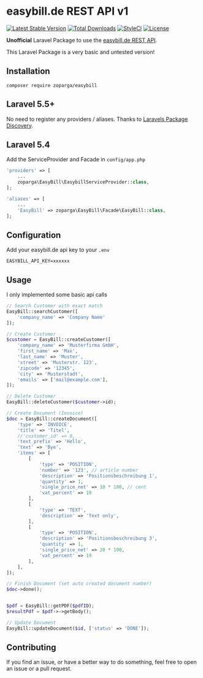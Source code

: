 # easybill.de REST API v1

[![Latest Stable Version](https://poser.pugx.org/zoparga/easybill/v/stable?format=flat-square)](https://packagist.org/packages/zoparga/easybill)
[![Total Downloads](https://poser.pugx.org/zoparga/easybill/downloads?format=flat-square)](https://packagist.org/packages/zoparga/easybill)
[![StyleCI](https://github.styleci.io/repos/90948270/shield?branch=master)](https://github.styleci.io/repos/90948270)
[![License](https://poser.pugx.org/zoparga/easybill/license?format=flat-square)](https://packagist.org/packages/zoparga/easybill)

**Unofficial** Laravel Package to use the [easybill.de REST API](https://www.easybill.de/api).

This Laravel Package is a very basic and untested version!

## Installation

```
composer require zoparga/easybill
```

## Laravel 5.5+

No need to register any providers / aliases. Thanks to [Laravels Package Discovery](https://laravel.com/docs/6.0/packages#package-discovery).

## Laravel 5.4

Add the ServiceProvider and Facade in ```config/app.php```

```php
'providers' => [
    ...
    zoparga\EasyBill\EasybillServiceProvider::class,
];

'aliases' => [
    ...
    'EasyBill' => zoparga\EasyBill\Facade\EasyBill::class,
];
```

## Configuration

Add your easybill.de api key to your ```.env```

```
EASYBILL_API_KEY=xxxxxx
```

## Usage

I only implemented some basic api calls

```php
// Search Customer with exact match
EasyBill::searchCustomer([
    'company_name' => 'Company Name'
]);

// Create Customer
$customer = EasyBill::createCustomer([
    'company_name' => 'Musterfirma GmbH',
    'first_name' => 'Max',
    'last_name' => 'Muster',
    'street' => 'Musterstr. 123',
    'zipcode' => '12345',
    'city' => 'Musterstadt',
    'emails' => ['mail@example.com'],
]);

// Delete Customer
EasyBill::deleteCustomer($customer->id);

// Create Document (Invoice)
$doc = EasyBill::createDocument([
    'type' => 'INVOICE',
    'title' => 'Titel',
    //'customer_id' => 0,
    'text_prefix' => 'Hello',
    'text' => 'Bye',
    'items' => [
        [
            'type' => 'POSITION',
            'number' => '123', // article number
            'description' => 'Positionsbeschreibung 1',
            'quantity' => 1,
            'single_price_net' => 10 * 100, // cent
            'vat_percent' => 19
        ],
        [
            'type' => 'TEXT',
            'description' => 'Text only',
        ],
        [
            'type' => 'POSITION',
            'description' => 'Positionsbeschreibung 3',
            'quantity' => 1,
            'single_price_net' => 20 * 100,
            'vat_percent' => 19
        ],
    ],
]);

// Finish Document (set auto created document number)
$doc->done();


$pdf = EasyBill::getPDF($pdfID);
$resultPdf = $pdf->->getBody();

// Update Document
EasyBill::updateDocument($id, ['status' => 'DONE']);
```

## Contributing

If you find an issue, or have a better way to do something, feel free to open an issue or a pull request.
